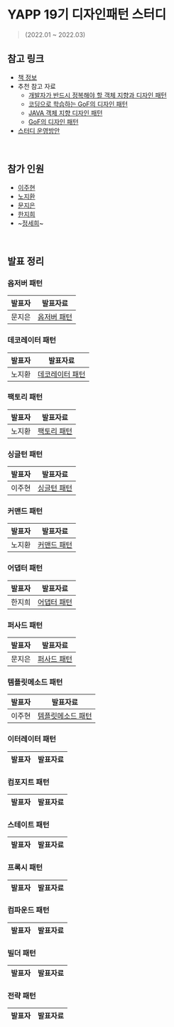 # YAPP 19기 디자인패턴 스터디
> (2022.01 ~ 2022.03)

## 참고 링크
- [책 정보](https://www.aladin.co.kr/shop/wproduct.aspx?ItemId=582754)
- 추천 참고 자료
  - [개발자가 반드시 정복해야 할 객체 지향과 디자인 패턴](http://book.interpark.com/product/BookDisplay.do?_method=detail&sc.prdNo=212751261) 
  - [코딩으로 학습하는 GoF의 디자인 패턴](https://www.inflearn.com/course/%EB%94%94%EC%9E%90%EC%9D%B8-%ED%8C%A8%ED%84%B4)
  - [JAVA 객체 지향 디자인 패턴](http://www.yes24.com/Product/Goods/12501269)
  - [GoF의 디자인 패턴](https://www.11st.co.kr/products/1256417473?trTypeCd=21&trCtgrNo=585021)
- [스터디 운영방안](https://zzang9haha.notion.site/2022-01-20-YAPP-6b2f8fbb5ddf4dd7a39e9f1a8431034c)

<br>

## 참가 인원
- [이주현](https://github.com/JuHyun419)
- [노지환](https://github.com/Ji-Ha)
- [문지은](https://github.com/s2moon98)
- [한지희](https://github.com/jihee-dev)
- ~[정세희](https://github.com/jsh-me)~

<br>

## 발표 정리

### 옵저버 패턴

| 발표자 | 발표자료 |
|------|--------|
|문지은|[옵저버 패턴](https://github.com/YAPP-19th/Design-Pattern-Study/blob/main/Observer-Pattern/observer-pattern.md)|

### 데코레이터 패턴

| 발표자 | 발표자료 |
|------|--------|
|노지환|[데코레이터 패턴](https://mountainous-grill-560.notion.site/8e907c713af54bbaa31f18844987fea0)|


### 팩토리 패턴

| 발표자 | 발표자료 |
|------|--------|
|노지환|[팩토리 패턴](https://mountainous-grill-560.notion.site/c412a4957db74f3a99532ba30aab6b83)|

### 싱글턴 패턴

| 발표자 | 발표자료 |
|------|--------|
|이주현|[싱글턴 패턴](https://github.com/YAPP-19th/Design-Pattern-Study/blob/main/Singleton-Pattern/2%EC%9E%A5_%EC%8B%B1%EA%B8%80%ED%84%B4%ED%8C%A8%ED%84%B4_%EC%9D%B4%EC%A3%BC%ED%98%84.md)|

### 커맨드 패턴

| 발표자 | 발표자료 |
|------|--------|
|노지환|[커맨드 패턴](https://mountainous-grill-560.notion.site/a60ae70525a14a06bfc5ce95e2928c17)|

### 어댑터 패턴

| 발표자 | 발표자료 |
|------|--------|
|한지희|[어댑터 패턴](https://github.com/YAPP-19th/Design-Pattern-Study/pull/4)|

### 퍼사드 패턴

| 발표자 | 발표자료 |
|------|--------|
|문지은|[퍼사드 패턴](https://github.com/YAPP-19th/Design-Pattern-Study/blob/main/Facade-Pattern/%5B%238%EC%9E%A5%5D%5B%EB%AC%B8%EC%A7%80%EC%9D%80%5D%5B%ED%8D%BC%EC%82%AC%EB%93%9C%ED%8C%A8%ED%84%B4%5D.md)|

### 템플릿메소드 패턴

| 발표자 | 발표자료 |
|------|--------|
|이주현|[템플릿메소드 패턴](https://github.com/YAPP-19th/Design-Pattern-Study/blob/main/TemplateMethod-Pattern/9%EC%9E%A5_%ED%85%9C%ED%94%8C%EB%A6%BF%EB%A9%94%EC%86%8C%EB%93%9C%ED%8C%A8%ED%84%B4_%EC%9D%B4%EC%A3%BC%ED%98%84.md)|

### 이터레이터 패턴

| 발표자 | 발표자료 |
|------|--------|

### 컴포지트 패턴

| 발표자 | 발표자료 |
|------|--------|

### 스테이트 패턴

| 발표자 | 발표자료 |
|------|--------|

### 프록시 패턴

| 발표자 | 발표자료 |
|------|--------|

### 컴파운드 패턴

| 발표자 | 발표자료 |
|------|--------|

### 빌더 패턴

| 발표자 | 발표자료 |
|------|--------|

### 전략 패턴

| 발표자 | 발표자료 |
|------|--------|
